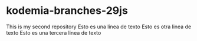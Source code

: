 # kodemia-branches-29js
This is my second repository
Esto es una linea de texto
Esto es otra linea de texto
Esto es una tercera linea de texto 